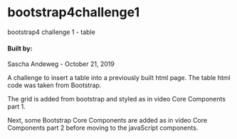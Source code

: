 # bootstrap4challenge1
bootstrap4 challenge 1 - table

#### Built by:
Sascha Andeweg - October 21, 2019

A challenge to insert a table into a previously built html page. The table html code was taken from Bootstrap.

The grid is added from bootstrap and styled as in video Core Components part 1.

Next, some Bootstrap Core Components are added as in video Core Components part 2 before moving to the javaScript components.